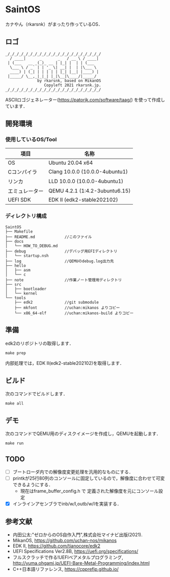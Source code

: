 # SaintOS
カナやん（rkarsnk）がまったり作っているOS．
## ロゴ
```
_/_/_/_/_/_/_/_/_/_/_/_/_/_/_/_/_/_/_/_/_/
  / ____|      _       _   / __ \ / ____|
 | (___   __ _(_)_ __ | |_| |  | | (___  
  \___ \ / _` | | '_ \| __| |  | |\___ \ 
  ____) | (_| | | | | | |_| |__| |____) |
 |_____/ \__,_|_|_| |_|\__|\____/|_____/ 
              by rkarsnk, based on MikanOS
                 Copyleft 2021 rkarsnk.jp.
_/_/_/_/_/_/_/_/_/_/_/_/_/_/_/_/_/_/_/_/_/
```

ASCIIロゴジェネレーター(https://patorjk.com/software/taag/) を使って作成しています．

## 開発環境
### 使用しているOS/Tool

|項目|名称|
|---|---|
|OS |Ubuntu 20.04 x64|
|Cコンパイラ|Clang 10.0.0 (10.0.0-4ubuntu1)|
|リンカ|LLD 10.0.0 (10.0.0-4ubuntu1)|
|エミュレーター|QEMU 4.2.1 (1:4.2-3ubuntu6.15)|
|UEFI SDK|EDK II (edk2-stable202102)|


### ディレクトリ構成
```
SaintOS
├── Makefile
├── README.md             //このファイル
├── docs
│   └── HOW_TO_DEBUG.md
├── debug                 //デバッグ用EFIディレクトリ
│   └── startup.nsh
├── log                   //QEMUのdebug.log出力先
├── hello
│   ├── asm
│   └── c
├── note                  //作業ノート管理用ディレクトリ
├── src
│   ├── bootloader
│   └── kernel
└── tools
    ├── edk2              //git submodule
    ├── mkfont            //uchan:mikanos よりコピー
    └── x86_64-elf        //uchan:mikanos-build よりコピー
```

## 準備
edk2のリポジトリの取得します．
```
make prep
```
内部処理では，EDK II(edk2-stable202102)を取得します．

## ビルド
次のコマンドでビルドします．
```
make all
```

## デモ
次のコマンドでQEMU用のディスクイメージを作成し，QEMUを起動します．
```
make run
```

## TODO
- [ ] ブートローダ内での解像度変更処理を汎用的なものにする．
- [ ] printkが25行80列のコンソールに固定しているので，解像度に合わせて可変できるようにする．
  - 現在はframe_buffer_config.h で 定義された解像度を元にコンソール設定
- [x] インラインアセンブラでinb/w/l,outb/w/lを実装する．

## 参考文献
- 内田公太:"ゼロからのOS自作入門",株式会社マイナビ出版(2021).
- MikanOS, https://github.com/uchan-nos/mikanos
- EDK II, https://github.com/tianocore/edk2
- UEFI Specifications Ver2.8B, https://uefi.org/specifications/
- フルスクラッチで作る!UEFIベアメタルプログラミング, http://yuma.ohgami.jp/UEFI-Bare-Metal-Programming/index.html
- C++日本語リファレンス, https://cpprefjp.github.io/
